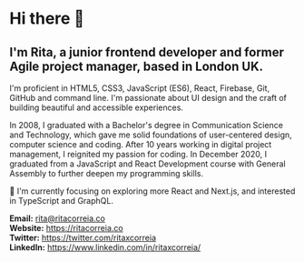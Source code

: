 # Hi there 👋
## I'm Rita, a junior frontend developer and former Agile project manager, based in London UK.

I'm proficient in HTML5, CSS3, JavaScript (ES6), React, Firebase, Git, GitHub and command line. I'm passionate about UI design and the craft of building beautiful and accessible experiences.

In 2008, I graduated with a Bachelor's degree in Communication Science and Technology, which gave me solid foundations of user-centered design, computer science and coding.
After 10 years working in digital project management, I reignited my passion for coding. In December 2020, I graduated from a JavaScript and React Development course with General Assembly to further deepen my programming skills.

🌱 I'm currently focusing on exploring more React and Next.js, and interested in TypeScript and GraphQL.

**Email:** rita@ritacorreia.co  
**Website:** https://ritacorreia.co  
**Twitter:** https://twitter.com/ritaxcorreia  
**LinkedIn:** https://www.linkedin.com/in/ritaxcorreia/
